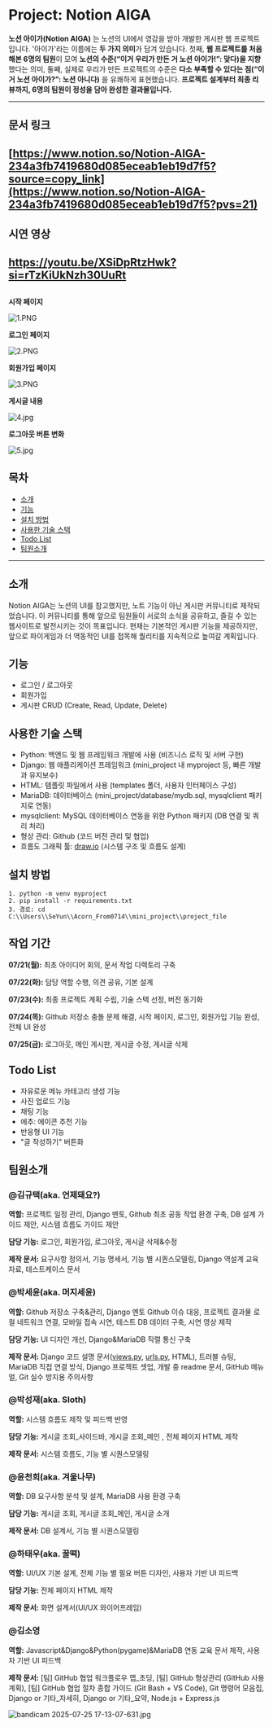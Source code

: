 # Project: Notion AIGA

**노션 아이가(Notion AIGA)** 는 노션의 UI에서 영감을 받아 개발한 게시판 웹 프로젝트입니다.
'아이가'라는 이름에는 **두 가지 의미**가 담겨 있습니다.
첫째, **웹 프로젝트를 처음 해본 6명의 팀원**이 모여 **노션의 수준(“이거 우리가 만든 거 노션 아이가!”: 맞다)을 지향** 했다는 의미,
둘째, 실제로 우리가 만든 프로젝트의 수준은 **다소 부족할 수 있다는 점(“이거 노션 아이가?”: 노션 아니다)** 을 유쾌하게 표현했습니다.
**프로젝트 설계부터 최종 리뷰까지, 6명의 팀원이 정성을 담아 완성한 결과물입니다.**

---

## 문서 링크

## [https://www.notion.so/Notion-AIGA-234a3fb7419680d085eceab1eb19d7f5?source=copy_link](https://www.notion.so/Notion-AIGA-234a3fb7419680d085eceab1eb19d7f5?pvs=21)

## 시연 영상

## https://youtu.be/XSiDpRtzHwk?si=rTzKiUkNzh30UuRt

## <UI>

**시작 페이지**

![1.PNG](UI/1.png)

**로그인 페이지**

![2.PNG](UI/2.png)

**회원가입 페이지**

![3.PNG](UI/3.png)

**게시글 내용**

![4.jpg](UI/4.jpg)

**로그아웃 버튼 변화**

![5.jpg](UI/5.jpg)

## 목차

- [소개](https://www.notion.so/readme-txt-23ba3fb74196800cade9c288431df5b8?pvs=21)
- [기능](https://www.notion.so/readme-txt-23ba3fb74196800cade9c288431df5b8?pvs=21)
- [설치 방법](https://www.notion.so/readme-txt-23ba3fb74196800cade9c288431df5b8?pvs=21)
- [사용한 기술 스택](https://www.notion.so/readme-txt-23ba3fb74196800cade9c288431df5b8?pvs=21)
- [Todo List](https://www.notion.so/readme-txt-23ba3fb74196800cade9c288431df5b8?pvs=21)
- [팀원소개](https://www.notion.so/readme-txt-23ba3fb74196800cade9c288431df5b8?pvs=21)

---

## 소개

Notion AIGA는 노션의 UI를 참고했지만, 노트 기능이 아닌 게시판 커뮤니티로 제작되었습니다.
이 커뮤니티를 통해 앞으로 팀원들이 서로의 소식을 공유하고, 즐길 수 있는 웹사이트로 발전시키는 것이 목표입니다.
현재는 기본적인 게시판 기능을 제공하지만, 앞으로 파이게임과 더 역동적인 UI를 접목해 퀄리티를 지속적으로 높여갈 계획입니다.

## 기능

- 로그인 / 로그아웃
- 회원가입
- 게시판 CRUD (Create, Read, Update, Delete)

## 사용한 기술 스택

- Python: 백엔드 및 웹 프레임워크 개발에 사용 (비즈니스 로직 및 서버 구현)
- Django: 웹 애플리케이션 프레임워크 (mini_project 내 myproject 등, 빠른 개발과 유지보수)
- HTML: 템플릿 파일에서 사용 (templates 폴더, 사용자 인터페이스 구성)
- MariaDB: 데이터베이스 (mini_project/database/mydb.sql, mysqlclient 패키지로 연동)
- mysqlclient: MySQL 데이터베이스 연동을 위한 Python 패키지 (DB 연결 및 쿼리 처리)
- 형상 관리: Github (코드 버전 관리 및 협업)
- 흐름도 그래픽 툴: [draw.io](http://draw.io/) (시스템 구조 및 흐름도 설계)

## 설치 방법

```
1. python -m venv myproject
2. pip install -r requirements.txt
3. 경로: cd C:\\Users\\SeYun\\Acorn_From0714\\mini_project\\project_file

```

## 작업 기간

**07/21(월):** 최초 아이디어 회의, 문서 작업 디렉토리 구축

**07/22(화):** 담당 역할 수행, 의견 공유, 기본 설계

**07/23(수):** 최종 프로젝트 계획 수립, 기술 스택 선정, 버전 동기화

**07/24(목):** Github 저장소 충돌 문제 해결, 시작 페이지, 로그인, 회원가입 기능 완성, 전체 UI 완성

**07/25(금):** 로그아웃, 메인 게시판, 게시글 수정, 게시글 삭제

## Todo List

- 자유로운 메뉴 카테고리 생성 기능
- 사진 업로드 기능
- 채팅 기능
- 에추: 에이콘 추천 기능
- 반응형 UI 기능
- "글 작성하기" 버튼화

## 팀원소개

### @김규택(aka. 언제돼요?)

**역할:** 프로젝트 일정 관리, Django 멘토, Github 최초 공동 작업 환경 구축, DB 설계 가이드 제안, 시스템 흐름도 가이드 제안

**담당 기능:** 로그인, 회원가입, 로그아웃, 게시글 삭제&수정

**제작 문서:** 요구사항 정의서, 기능 명세서, 기능 별 시퀀스모델링, Django 역설계 교육 자료, 테스트케이스 문서

### @박세윤(aka. 머지세윤)

**역할:** Github 저장소 구축&관리, Django 멘토 Github 이슈 대응, 프로젝트 결과물 로컬 네트워크 연결, 모바일 접속 시연, 테스트 DB 데이터 구축, 시연 영상 제작

**담당 기능:** UI 디자인 개선, Django&MariaDB 직렬 통신 구축

**제작 문서:** Django 코드 설명 문서([views.py](http://views.py/), [urls.py](http://urls.py/), HTML), 트러블 슈팅, MariaDB 직접 연결 방식, Django 프로젝트 셋업, 개발 중 readme 문서, GitHub 메뉴얼, Git 실수 방지용 주의사항

### @박성재(aka. Sloth)

**역할:** 시스템 흐름도 제작 및 피드백 반영

**담당 기능:** 게시글 조회_사이드바, 게시글 조회_메인 , 전체 페이지 HTML 제작

**제작 문서:** 시스템 흐름도, 기능 별 시퀀스모델링

### @윤천희(aka. 겨울나무)

**역할:** DB 요구사항 분석 및 설계, MariaDB 사용 환경 구축

**담당 기능:** 게시글 조회, 게시글 조회_메인, 게시글 소개

**제작 문서:** DB 설계서, 기능 별 시퀀스모델링

### @하태우(aka. 꿀떡)

**역할:** UI/UX 기본 설계, 전체 기능 별 필요 버튼 디자인, 사용자 기반 UI 피드백

**담당 기능:** 전체 페이지 HTML 제작

**제작 문서:** 화면 설계서(UI/UX 와이어프레임)

### @김소영

**역할:** Javascript&Django&Python(pygame)&MariaDB 연동 교육 문서 제작, 사용자 기반 UI 피드백

**제작 문서:** [팀] GitHub 협업 워크플로우 맵_초딩, [팀] GitHub 형상관리 (GitHub 사용 계획), [팀] GitHub 협업 절차 종합 가이드 (Git Bash + VS Code), Git 명령어 모음집, Django or 기타_자세히, Django or 기타_요약, Node.js + Express.js

![bandicam 2025-07-25 17-13-07-631.jpg](attachment:81f98897-cc3a-435b-81dc-ca5d6d61704c:bandicam_2025-07-25_17-13-07-631.jpg)
